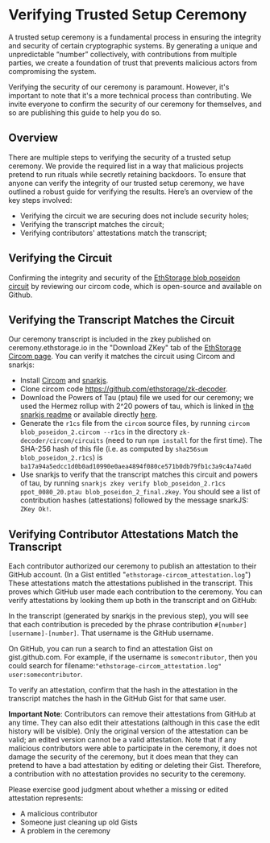 # Verifying Trusted Setup Ceremony

A trusted setup ceremony is a fundamental process in ensuring the integrity and security of certain cryptographic systems. 
By generating a unique and unpredictable “number” collectively, with contributions from multiple parties, 
we create a foundation of trust that prevents malicious actors from compromising the system.

Verifying the security of our ceremony is paramount. However, it's important to note that it's a more technical process than contributing. 
We invite everyone to confirm the security of our ceremony for themselves, and so are publishing this guide to help you do so.


## Overview
There are multiple steps to verifying the security of a trusted setup ceremony. We provide the required list in a way 
that malicious projects pretend to run rituals while secretly retaining backdoors. 
To ensure that anyone can verify the integrity of our trusted setup ceremony, we have outlined a robust guide for 
verifying the results. Here’s an overview of the key steps involved:

- Verifying the circuit we are securing does not include security holes;
- Verifying the transcript matches the circuit;
- Verifying contributors' attestations match the transcript;

## Verifying the Circuit
Confirming the integrity and security of the [EthStorage blob poseidon circuit](https://github.com/ethstorage/zk-decoder/blob/main/circom/circuits/blob_poseidon_2.circom) 
by reviewing our circom code, which is open-source and available on Github.

## Verifying the Transcript Matches the Circuit
Our ceremony transcript is included in the zkey published on ceremony.ethstorage.io in the "Download ZKey" tab of the 
[EthStorage Circom page](https://ceremony.ethstorage.io/projects/EthStorage%20circom). You can verify it matches the 
circuit using Circom and snarkjs:

- Install [Circom](https://docs.circom.io/getting-started/installation/) and [snarkjs](https://github.com/iden3/snarkjs).
- Clone circom code https://github.com/ethstorage/zk-decoder.
- Download the Powers of Tau (ptau) file we used for our ceremony; we used the Hermez rollup with 2^20 powers of tau, 
which is linked in [the snarkjs readme](https://github.com/privacy-scaling-explorations/perpetualpowersoftau?tab=readme-ov-file#prepared-phase-2-files) 
or available directly [here](https://pse-trusted-setup-ppot.s3.eu-central-1.amazonaws.com/pot28_0080/ppot_0080_20.ptau).
- Generate the `r1cs` file from the `circom` source files, by running `circom blob_poseidon_2.circom --r1cs` in the 
directory `zk-decoder/circom/circuits` (need to run `npm install` for the first time). The SHA-256 hash of this file
(i.e. as computed by `sha256sum blob_poseidon_2.r1cs`) is `ba17a94a5edcc1d0b0ad10990e0aea4894f080ce571b0db79fb1c3a9c4a74a0d`
- Use snarkjs to verify that the transcript matches this circuit and powers of tau, by running 
`snarkjs zkey verify blob_poseidon_2.r1cs ppot_0080_20.ptau blob_poseidon_2_final.zkey`. You should see 
a list of contribution hashes (attestations) followed by the message snarkJS: `ZKey Ok!`.


## Verifying Contributor Attestations Match the Transcript

Each contributor authorized our ceremony to publish an attestation to their GitHub account. (In a Gist entitled 
"`ethstorage-circom_attestation.log`") These attestations match the attestations published in the transcript. 
This proves which GitHub user made each contribution to the ceremony. You can verify attestations by looking them 
up both in the transcript and on GitHub:

In the transcript (generated by snarkjs in the previous step), you will see that each contribution is preceded 
by the phrase contribution `#[number] [username]-[number]`. That username is the GitHub username.

On GitHub, you can run a search to find an attestation Gist on gist.github.com. For example, if the username is 
`somecontributor`, then you could search for filename:`"ethstorage-circom_attestation.log" user:somecontributor`.

To verify an attestation, confirm that the hash in the attestation in the transcript matches the hash in the 
GitHub Gist for that same user.

**Important Note**: Contributors can remove their attestations from GitHub at any time. They can also edit their 
attestations (although in this case the edit history will be visible). Only the original version of the attestation 
can be valid; an edited version cannot be a valid attestation. Note that if any malicious contributors were 
able to participate in the ceremony, it does not damage the security of the ceremony, but it does mean that they 
can pretend to have a bad attestation by editing or deleting their Gist. Therefore, a contribution with no attestation 
provides no security to the ceremony.

Please exercise good judgment about whether a missing or edited attestation represents:

- A malicious contributor
- Someone just cleaning up old Gists
- A problem in the ceremony

